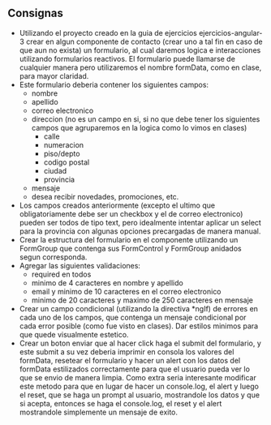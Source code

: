 ## Consignas

- Utilizando el proyecto creado en la guia de ejercicios ejercicios-angular-3 crear en algun componente de contacto (crear uno a tal fin en caso de que aun no exista) un formulario, al cual daremos logica e interacciones utilizando formularios reactivos. El formulario puede llamarse de cualquier manera pero utilizaremos el nombre formData, como en clase, para mayor claridad.
- Este formulario deberia contener los siguientes campos:
  - nombre
  - apellido
  - correo electronico
  - direccion (no es un campo en si, si no que debe tener los siguientes campos que agruparemos en la logica como lo vimos en clases)
    - calle
    - numeracion
    - piso/depto
    - codigo postal
    - ciudad
    - provincia
  - mensaje
  - desea recibir novedades, promociones, etc.
- Los campos creados anteriormente (excepto el ultimo que obligatoriamente debe ser un checkbox y el de correo electronico) pueden ser todos de tipo text, pero idealmente intentar aplicar un select para la provincia con algunas opciones precargadas de manera manual.
- Crear la estructura del formulario en el componente utilizando un FormGroup que contenga sus FormControl y FormGroup anidados segun corresponda.
- Agregar las siguientes validaciones:
  - required en todos
  - minimo de 4 caracteres en nombre y apellido
  - email y minimo de 10 caracteres en el correo electronico
  - minimo de 20 caracteres y maximo de 250 caracteres en mensaje
- Crear un campo condicional (utilizando la directiva \*ngIf) de errores en cada uno de los campos, que contenga un mensaje condicional por cada error posible (como fue visto en clases). Dar estilos minimos para que quede visualmente estetico.
- Crear un boton enviar que al hacer click haga el submit del formulario, y este submit a su vez deberia imprimir en consola los valores del formData, resetear el formulario y hacer un alert con los datos del formData estilizados correctamente para que el usuario pueda ver lo que se envio de manera limpia. Como extra seria interesante modificar este metodo para que en lugar de hacer un console.log, el alert y luego el reset, que se haga un prompt al usuario, mostrandole los datos y que si acepta, entonces se haga el console.log, el reset y el alert mostrandole simplemente un mensaje de exito.
